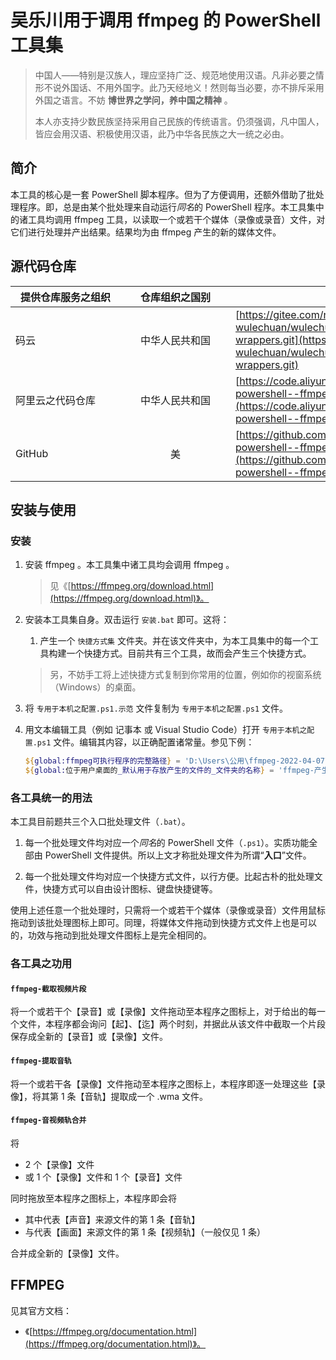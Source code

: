 # 吴乐川用于调用 ffmpeg 的 PowerShell 工具集

> 中国人——特别是汉族人，理应坚持广泛、规范地使用汉语。凡非必要之情形不说外国话、不用外国字。此乃天经地义！然则每当必要，亦不排斥采用外国之语言。不妨 **博世界之学问，养中国之精神** 。
>
> 本人亦支持少数民族坚持采用自己民族的传统语言。仍须强调，凡中国人，皆应会用汉语、积极使用汉语，此乃中华各民族之大一统之必由。



## 简介

本工具的核心是一套 PowerShell 脚本程序。但为了方便调用，还额外借助了批处理程序。即，总是由某个批处理来自动运行*同名*的 PowerShell 程序。本工具集中的诸工具均调用 ffmpeg 工具，以读取一个或若干个媒体（录像或录音）文件，对它们进行处理并产出结果。结果均为由 ffmpeg 产生的新的媒体文件。


## 源代码仓库

| <span style="display:inline-block;width:10em;">提供仓库服务之组织</span> | <span style="display:inline-block;width:10em;">仓库组织之国别</span> | 仓库地址 |
| ------------- | :----------: | ------- |
| 码云           | 中华人民共和国 | [https://gitee.com/nanchang-wulechuan/wulechuan-powershell--ffmpeg-wrappers.git](https://gitee.com/nanchang-wulechuan/wulechuan-powershell--ffmpeg-wrappers.git) |
| 阿里云之代码仓库 | 中华人民共和国 | [https://code.aliyun.com/wulechuan/wulechuan-powershell--ffmpeg-wrappers.git](https://code.aliyun.com/wulechuan/wulechuan-powershell--ffmpeg-wrappers.git) |
| GitHub         | 美           | [https://github.com/wulechuan/wulechuan-powershell--ffmpeg-wrappers.git](https://github.com/wulechuan/wulechuan-powershell--ffmpeg-wrappers.git) |




## 安装与使用

### 安装

1.  安装 ffmpeg 。本工具集中诸工具均会调用 ffmpeg 。

    > 见《[https://ffmpeg.org/download.html](https://ffmpeg.org/download.html)》。

1.  安装本工具集自身。双击运行 `安装.bat` 即可。这将：

    1.  产生一个 `快捷方式集` 文件夹。并在该文件夹中，为本工具集中的每一个工具构建一个快捷方式。目前共有三个工具，故而会产生三个快捷方式。

    > 另，不妨手工将上述快捷方式复制到你常用的位置，例如你的视窗系统（Windows）的桌面。

1.  将 `专用于本机之配置.ps1.示范` 文件复制为 `专用于本机之配置.ps1` 文件。

1.  用文本编辑工具（例如 记事本 或 Visual Studio Code）打开 `专用于本机之配置.ps1` 文件。编辑其内容，以正确配置诸常量。参见下例：

    ```ps1
    ${global:ffmpeg可执行程序的完整路径} = 'D:\Users\公用\ffmpeg-2022-04-07\bin\ffmpeg.exe'
    ${global:位于用户桌面的_默认用于存放产生的文件的_文件夹的名称} = 'ffmpeg-产生的录像和录音'
    ```



### 各工具统一的用法

本工具目前题共三个入口批处理文件（`.bat`）。

1.  每一个批处理文件均对应一个*同名*的 PowerShell 文件（`.ps1`）。实质功能全部由 PowerShell 文件提供。所以上文才称批处理文件为所谓“**入口**”文件。

1.  每一个批处理文件均对应一个快捷方式文件，以行方便。比起古朴的批处理文件，快捷方式可以自由设计图标、键盘快捷键等。

使用上述任意一个批处理时，只需将一个或若干个媒体（录像或录音）文件用鼠标拖动到该批处理图标上即可。同理，将媒体文件拖动到快捷方式文件上也是可以的，功效与拖动到批处理文件图标上是完全相同的。



### 各工具之功用

#### `ffmpeg-截取视频片段`

将一个或若干个【录音】或【录像】文件拖动至本程序之图标上，对于给出的每一个文件，本程序都会询问【起】、【迄】两个时刻，并据此从该文件中截取一个片段保存成全新的【录音】或【录像】文件。



#### `ffmpeg-提取音轨`

将一个或若干各【录像】文件拖动至本程序之图标上，本程序即逐一处理这些【录像】，将其第 1 条【音轨】提取成一个 .wma 文件。



#### `ffmpeg-音视频轨合并`

将

-   2 个【录像】文件
-   或 1 个【录像】文件和 1 个【录音】文件

同时拖放至本程序之图标上，本程序即会将

-   其中代表【声音】来源文件的第 1 条【音轨】
-   与代表【画面】来源文件的第 1 条【视频轨】（一般仅见 1 条）

合并成全新的【录像】文件。


## FFMPEG

见其官方文档：

- 《[https://ffmpeg.org/documentation.html](https://ffmpeg.org/documentation.html)》。
